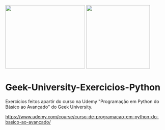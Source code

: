 <img src="https://www.python.org/static/img/python-logo.png" width="250" height="200" />      <img src="https://www.startpage.com/av/proxy-image?piurl=https%3A%2F%2Fwww.python.org%2Fstatic%2Fopengraph-icon-200x200.png&sp=1601383087Td3ab0f5c68c84a60a86ba6a36190cfe521567da72e38b77157973be85ef0fea9" width="200" height="200" />

#      Geek-University-Exercicios-Python
Exercícios feitos apartir do curso na Udemy "Programação em Python do Básico ao Avançado" do Geek University.

https://www.udemy.com/course/curso-de-programacao-em-python-do-basico-ao-avancado/
